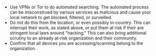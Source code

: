 

  * Use VPNs or Tor to do automated searching. The automated process can be misconstrued by various services as malicious and cause your local network to get blocked, filtered, or surveilled.
  * Do not do this from the location, or even possibly in-country. This can interrupt their work, as stated above, or put them at risk if their are stringent local laws around "hacking." This can also bring additional scrutiny to an already at-risk organization and their community.
  * Confirm that all devices you are accessing/scanning belong to the organization.
